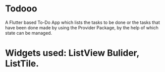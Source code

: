 # Todooo


A Flutter based To-Do App which lists the tasks to be done or the tasks that have been done made by using the Provider Package, by the help of which state can be managed.

# Widgets used: ListView Bulider, ListTile.

